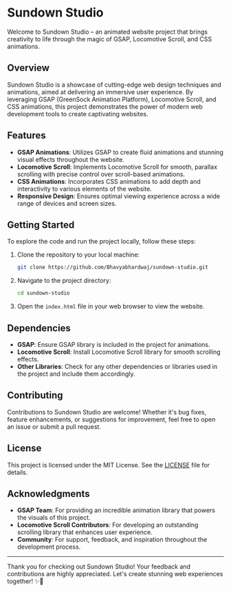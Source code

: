 # Sundown Studio

Welcome to Sundown Studio – an animated website project that brings creativity to life through the magic of GSAP, Locomotive Scroll, and CSS animations.

## Overview

Sundown Studio is a showcase of cutting-edge web design techniques and animations, aimed at delivering an immersive user experience. By leveraging GSAP (GreenSock Animation Platform), Locomotive Scroll, and CSS animations, this project demonstrates the power of modern web development tools to create captivating websites.

## Features

- **GSAP Animations**: Utilizes GSAP to create fluid animations and stunning visual effects throughout the website.
- **Locomotive Scroll**: Implements Locomotive Scroll for smooth, parallax scrolling with precise control over scroll-based animations.
- **CSS Animations**: Incorporates CSS animations to add depth and interactivity to various elements of the website.
- **Responsive Design**: Ensures optimal viewing experience across a wide range of devices and screen sizes.

## Getting Started

To explore the code and run the project locally, follow these steps:

1. Clone the repository to your local machine:

   ```bash
   git clone https://github.com/Bhavyabhardwaj/sundown-studio.git
   ```

2. Navigate to the project directory:

   ```bash
   cd sundown-studio
   ```

3. Open the `index.html` file in your web browser to view the website.

## Dependencies

- **GSAP**: Ensure GSAP library is included in the project for animations.
- **Locomotive Scroll**: Install Locomotive Scroll library for smooth scrolling effects.
- **Other Libraries**: Check for any other dependencies or libraries used in the project and include them accordingly.

## Contributing

Contributions to Sundown Studio are welcome! Whether it's bug fixes, feature enhancements, or suggestions for improvement, feel free to open an issue or submit a pull request.

## License

This project is licensed under the MIT License. See the [LICENSE](LICENSE) file for details.

## Acknowledgments

- **GSAP Team**: For providing an incredible animation library that powers the visuals of this project.
- **Locomotive Scroll Contributors**: For developing an outstanding scrolling library that enhances user experience.
- **Community**: For support, feedback, and inspiration throughout the development process.

---

Thank you for checking out Sundown Studio! Your feedback and contributions are highly appreciated. Let's create stunning web experiences together! ✨🌅
